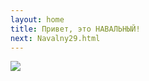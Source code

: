 ```yaml
---
layout: home
title: Привет, это НАВАЛЬНЫЙ!
next: Navalny29.html
---
```


[![](https://shabbat.lamourism.com/Wonderland/Rabbit23.jpg)](https://moses.lamourism.com/mossad/gay23.jpg)
